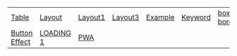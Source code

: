 <table>
    <tr>
        <td><a href="https://lokavit.github.io/notes/src/ui/table/table.html">Table</a></td>
        <td><a href="https://lokavit.github.io/notes/src/ui/layout/layout.html">Layout</a></td>
        <td><a href="https://lokavit.github.io/notes/src/ui/layout/layout1.html">Layout1</a></td>
        <td><a href="https://lokavit.github.io/notes/src/ui/layout/layout3.html">Layout3</a></td>
        <td><a href="https://lokavit.github.io/notes/src/ui/other/index.html">Example</a></td>
        <td><a href="https://lokavit.github.io/notes/src/ui/keyword.html">Keyword</a></td>
        <td><a href="https://lokavit.github.io/notes/src/ui/box-border-style.html">box-border</a></td>
    </tr>
    <tr>
        <td><a href="https://lokavit.github.io/notes/src/ui/button.html">Button Effect</a></td>
        <td><a href="https://lokavit.github.io/notes/src/ui/load1.html">LOADING 1</a></td>
        <td><a href="https://lokavit.github.io/notes/src/pwa/index.html">PWA</a></td>
    </tr>
</table>

